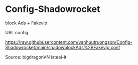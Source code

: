 # Config-Shadowrocket
block Ads + Fakevip

URL config

https://raw.githubusercontent.com/vanhuutruongson/Config-Shadowrocket/main/shadowblockAds%2BFakevip.conf



Source:
bigdragonVN
isteal-it
